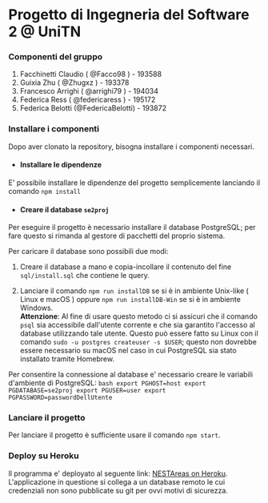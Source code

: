# Progetto di Ingegneria del Software 2 @ UniTN

### Componenti del gruppo
 1. Facchinetti Claudio ( @Facco98 ) - 193588
 2. Guixia Zhu ( @Zhugxz ) - 193378
 3. Francesco Arrighi ( @arrighi79 ) - 194034
 4. Federica Ress ( @federicaress ) - 195172
 5. Federica Belotti (@FedericaBelotti) - 193872

### Installare i componenti
Dopo aver clonato la repository, bisogna installare i componenti necessari.
 - #### Installare le dipendenze  
 E' possibile installare le dipendenze del progetto semplicemente lanciando il comando `npm install`

 - #### Creare il database `se2proj`
 Per eseguire il progetto è necessario installare il database PostgreSQL; per fare questo si rimanda al gestore di pacchetti del proprio sistema.

 Per caricare il database sono possibili due modi:  
  1. Creare il database a mano e copia-incollare il contenuto del fine `sql/install.sql` che contiene le query.

  2. Lanciare il comando `npm run installDB` se si è in ambiente Unix-like ( Linux e macOS ) oppure `npm run installDB-Win` se si è in ambiente Windows.  
    **Attenzione**: Al fine di usare questo metodo ci si assicuri che il comando `psql` sia accessibile dall'utente corrente e che sia garantito l'accesso al database utilizzando tale utente. Questo può essere fatto su Linux con il comando `sudo -u postgres createuser -s $USER`; questo non dovrebbe essere necessario su macOS nel caso in cui PostgreSQL sia stato installato tramite Homebrew.

  Per consentire la connessione al database e' necessario creare le variabili d'ambiente di PostgreSQL:
    `bash
    export PGHOST=host
    export PGDATABASE=se2proj
    export PGUSER=user
    export PGPASSWORD=passwordDellUtente
    `

### Lanciare il progetto
Per lanciare il progetto è sufficiente usare il comando `npm start`.

### Deploy su Heroku
Il programma e' deployato al seguente link: [NESTAreas on Heroku](https://nestareas.herokuapp.com). L'applicazione in questione si collega a un database remoto le cui credenziali non sono pubblicate su git per ovvi motivi di sicurezza.
